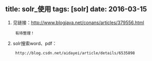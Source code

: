 title: solr_使用
tags: [solr]
date: 2016-03-15
---

1. 见链接：http://www.blogjava.net/conans/articles/379556.html

		有待整理！


2. solr搜索word、pdf：
		
		http://blog.csdn.net/aidayei/article/details/6535898